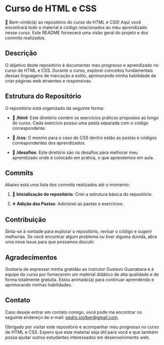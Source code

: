 # Curso de HTML e CSS

🌟 Bem-vindo(a) ao repositório do curso de HTML e CSS! Aqui você encontrará todo o material e código relacionados ao meu aprendizado nesse curso. Este README fornecerá uma visão geral do projeto e dos commits realizados.

## Descrição

O objetivo deste repositório é documentar meu progresso e aprendizado no curso de HTML e CSS. Durante o curso, explorei conceitos fundamentais dessas linguagens de marcação e estilo, aprimorando minha habilidade de criar páginas web atraentes e responsivas.

## Estrutura do Repositório

O repositório está organizado da seguinte forma:

- 📂 **/html**: Este diretório contém os exercícios práticos propostos ao longo do curso. Cada exercício possui uma pasta separada com o código correspondente.

- 📂 **/css**: O mesmo para o caso do CSS dentro estão as pastas e códigos correspondentes dos aprendizados.

- 📂 **/desafios**: Este diretório são os desafios para melhorar meu aprendizado onde é colocado em prática, o que aprendemos em aula.

## Commits

Abaixo está uma lista dos commits realizados até o momento:

1. 🎉 **Inicialização do repositório**: Criei a estrutura básica do repositório.

2. ➕ **Adição das Pastas**: Adicionei as pastas e exercícios.

## Contribuição

Sinta-se à vontade para explorar o repositório, revisar o código e sugerir melhorias. Se você encontrar algum problema ou tiver alguma dúvida, abra uma nova issue para que possamos discutir.

## Agradecimentos

Gostaria de expressar minha gratidão ao instrutor Gustavo Guanabara e à equipe do curso por fornecerem um material didático de alta qualidade e de forma totalmente gratuita. Estou animado(a) para continuar aprendendo e aprimorando minhas habilidades.

## Contato

Caso deseje entrar em contato comigo, você pode me encontrar no seguinte endereço de e-mail: [pedro.stolber@gmail.com](mailto:pedro.stolber@gmail.com).

Obrigado por visitar este repositório e acompanhar meu progresso no curso de HTML e CSS. Espero que este material seja útil para você e que também possa ajudar outros estudantes interessados em desenvolvimento web.
